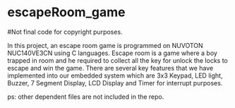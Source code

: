 # escapeRoom_game

#Not final code for copyright purposes.

In this project, an escape room game is programmed on NUVOTON NUC140VE3CN using C languages.
Escape room is a game where a boy trapped in room and he required to collect all the key for unlock the locks to escape and win the game. 
There are several key features that we have implemented into our embedded system which are 3x3 Keypad, LED light, Buzzer, 7 Segment Display, LCD Display and Timer for interrupt purposes.

ps: other dependent files are not included in the repo.

